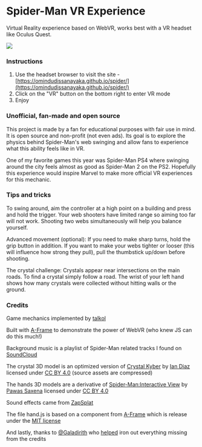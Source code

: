 # Spider-Man VR Experience

Virtual Reality experience based on WebVR, works best with a VR headset like Oculus Quest.

<img src="assets/preview.gif">

### Instructions

1. Use the headset browser to visit the site - [https://omindudissanayaka.github.io/spider/](https://omindudissanayaka.github.io/spider/)
2. Click on the "VR" button on the bottom right to enter VR mode
3. Enjoy

### Unofficial, fan-made and open source

This project is made by a fan for educational purposes with fair use in mind. It is open source and non-profit (not even ads). Its goal is to explore the physics behind Spider-Man's web swinging and allow fans to experience what this ability feels like in VR.

One of my favorite games this year was Spider-Man PS4 where swinging around the city feels almost as good as Spider-Man 2 on the PS2. Hopefully this experience would inspire Marvel to make more official VR experiences for this mechanic.

### Tips and tricks

To swing around, aim the controller at a high point on a building and press and hold the trigger. Your web shooters have limited range so aiming too far will not work. Shooting two webs simultaneously will help you balance yourself.

Advanced movement (optional): If you need to make sharp turns, hold the grip button in addition. If you want to make your webs tighter or looser (this will influence how strong they pull), pull the thumbstick up/down before shooting.

The crystal challenge: Crystals appear near intersections on the main roads. To find a crystal simply follow a road. The wrist of your left hand shows how many crystals were collected without hitting walls or the ground.

### Credits

Game mechanics implemented by [talkol](https://github.com/talkol)

Built with [A-Frame](https://aframe.io) to demonstrate the power of WebVR (who knew JS can do this much!)

Background music is a playlist of Spider-Man related tracks I found on [SoundCloud](https://soundcloud.com/)

The crystal 3D model is an optimized version of [Crystal Kyber](https://sketchfab.com/3d-models/crystal-kyber-1d769339a8cc45fda2ba6b31ce91160f) by [Ian Diaz](https://sketchfab.com/Dyckzu) licensed under [CC BY 4.0](https://creativecommons.org/licenses/by/4.0/) (source assets are compressed)

The hands 3D models are a derivative of [Spider-Man:Interactive View](https://sketchfab.com/3d-models/spider-maninteractive-view-74decbbcc4aa4665908d21ba157b8dda) by [Pawas Saxena](https://sketchfab.com/pawastastic) licensed under [CC BY 4.0](https://creativecommons.org/licenses/by/4.0/)

Sound effects came from [ZapSplat](https://zapsplat.com/)

The file hand.js is based on a component from [A-Frame](https://github.com/aframevr/aframe) which is release under the [MIT license](https://github.com/aframevr/aframe/blob/master/LICENSE)

And lastly, thanks to [@Galadirith](https://github.com/Galadirith) who [helped](https://github.com/talkol/spiderman/issues/2) iron out everything missing from the credits
